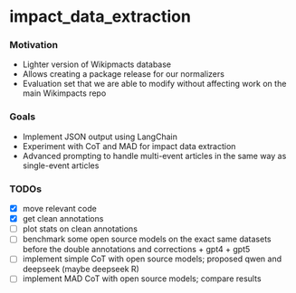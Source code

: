 # impact_data_extraction

### Motivation
- Lighter version of Wikipmacts database
- Allows creating a package release for our normalizers
- Evaluation set that we are able to modify without affecting work on the main Wikimpacts repo

### Goals
- Implement JSON output using LangChain
- Experiment with CoT and MAD for impact data extraction
- Advanced prompting to handle multi-event articles in the same way as single-event articles

### TODOs
- [x] move relevant code
- [x] get clean annotations
- [ ] plot stats on clean annotations
- [ ] benchmark some open source models on the exact same datasets before the double annotations and corrections + gpt4 + gpt5
- [ ] implement simple CoT with open source models; proposed qwen and deepseek (maybe deepseek R)
- [ ] implement MAD CoT with open source models; compare results